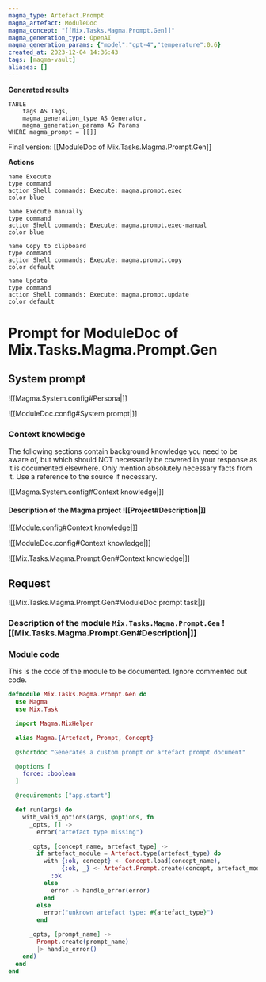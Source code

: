 ```yaml
---
magma_type: Artefact.Prompt
magma_artefact: ModuleDoc
magma_concept: "[[Mix.Tasks.Magma.Prompt.Gen]]"
magma_generation_type: OpenAI
magma_generation_params: {"model":"gpt-4","temperature":0.6}
created_at: 2023-12-04 14:36:43
tags: [magma-vault]
aliases: []
---
```


**Generated results**

```dataview
TABLE
	tags AS Tags,
	magma_generation_type AS Generator,
	magma_generation_params AS Params
WHERE magma_prompt = [[]]
```

Final version: [[ModuleDoc of Mix.Tasks.Magma.Prompt.Gen]]

**Actions**

```button
name Execute
type command
action Shell commands: Execute: magma.prompt.exec
color blue
```
```button
name Execute manually
type command
action Shell commands: Execute: magma.prompt.exec-manual
color blue
```
```button
name Copy to clipboard
type command
action Shell commands: Execute: magma.prompt.copy
color default
```
```button
name Update
type command
action Shell commands: Execute: magma.prompt.update
color default
```

# Prompt for ModuleDoc of Mix.Tasks.Magma.Prompt.Gen

## System prompt

![[Magma.System.config#Persona|]]

![[ModuleDoc.config#System prompt|]]

### Context knowledge

The following sections contain background knowledge you need to be aware of, but which should NOT necessarily be covered in your response as it is documented elsewhere. Only mention absolutely necessary facts from it. Use a reference to the source if necessary.

![[Magma.System.config#Context knowledge|]]

#### Description of the Magma project ![[Project#Description|]]

![[Module.config#Context knowledge|]]

![[ModuleDoc.config#Context knowledge|]]

![[Mix.Tasks.Magma.Prompt.Gen#Context knowledge|]]


## Request

![[Mix.Tasks.Magma.Prompt.Gen#ModuleDoc prompt task|]]

### Description of the module `Mix.Tasks.Magma.Prompt.Gen` ![[Mix.Tasks.Magma.Prompt.Gen#Description|]]

### Module code

This is the code of the module to be documented. Ignore commented out code.

```elixir
defmodule Mix.Tasks.Magma.Prompt.Gen do
  use Magma
  use Mix.Task

  import Magma.MixHelper

  alias Magma.{Artefact, Prompt, Concept}

  @shortdoc "Generates a custom prompt or artefact prompt document"

  @options [
    force: :boolean
  ]

  @requirements ["app.start"]

  def run(args) do
    with_valid_options(args, @options, fn
      _opts, [] ->
        error("artefact type missing")

      _opts, [concept_name, artefact_type] ->
        if artefact_module = Artefact.type(artefact_type) do
          with {:ok, concept} <- Concept.load(concept_name),
               {:ok, _} <- Artefact.Prompt.create(concept, artefact_module) do
            :ok
          else
            error -> handle_error(error)
          end
        else
          error("unknown artefact type: #{artefact_type}")
        end

      _opts, [prompt_name] ->
        Prompt.create(prompt_name)
        |> handle_error()
    end)
  end
end

```
